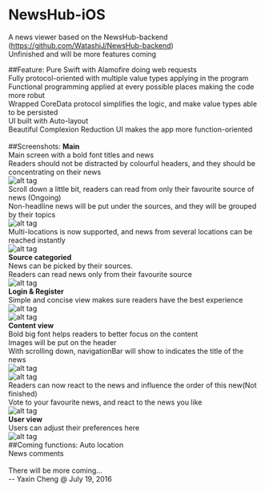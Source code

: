 # NewsHub-iOS
A news viewer based on the NewsHub-backend (https://github.com/WatashiJ/NewsHub-backend)<br>
Unfinished and will be more features coming<br>

##Feature:
Pure Swift with Alamofire doing web requests<br>
Fully protocol-oriented with multiple value types applying in the program<br>
Functional programming applied at every possible places making the code more robut<br>
Wrapped CoreData protocol simplifies the logic, and make value types able to be persisted<br>
UI built with Auto-layout<br>
Beautiful Complexion Reduction UI makes the app more function-oriented<br>
<br>
##Screenshots:
**Main**<br>
Main screen with a bold font titles and news<br>
Readers should not be distracted by colourful headers, and they should be concentrating on their news<br>
![alt tag](http://web.cs.dal.ca/~ycheng/resume/Github/NewsHub/main.png)<br>
Scroll down a little bit, readers can read from only their favourite source of news (Ongoing)<br>
Non-headline news will be put under the sources, and they will be grouped by their topics<br>
![alt tag](http://web.cs.dal.ca/~ycheng/resume/Github/NewsHub/more.png)<br>
Multi-locations is now supported, and news from several locations can be reached instantly<br>
![alt tag](http://web.cs.dal.ca/~ycheng/resume/Github/NewsHub/locations.png)<br>
**Source categoried**<br>
News can be picked by their sources. <br>
Readers can read news only from their favourite source<br>
![alt tag](http://web.cs.dal.ca/~ycheng/resume/Github/NewsHub/source.png)<br>
**Login & Register**<br>
Simple and concise view makes sure readers have the best experience<br>
![alt tag](http://web.cs.dal.ca/~ycheng/resume/Github/NewsHub/login.png)<br>
![alt tag](http://web.cs.dal.ca/~ycheng/resume/Github/NewsHub/register.png)<br>
**Content view**<br>
Bold big font helps readers to better focus on the content<br>
Images will be put on the header<br>
With scrolling down, navigationBar will show to indicates the title of the news<br>
![alt tag](http://web.cs.dal.ca/~ycheng/resume/Github/NewsHub/content.png)<br>
![alt tag](http://web.cs.dal.ca/~ycheng/resume/Github/NewsHub/contentMore.png)<br>
Readers can now react to the news and influence the order of this new(Not finished)<br>
Vote to your favourite news, and react to the news you like<br>
![alt tag](http://web.cs.dal.ca/~ycheng/resume/Github/NewsHub/emotion.png)<br>
**User view**<br>
Users can adjust their preferences here<br>
![alt tag](http://web.cs.dal.ca/~ycheng/resume/Github/NewsHub/user.png)
<br>
##Coming functions:
Auto location<br>
News comments<br>
<br>
There will be more coming...<br>
-- Yaxin Cheng  @ July 19, 2016
